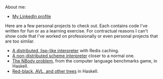 About me:
* [My LinkedIn profile](https://www.linkedin.com/in/scott-mcguire-2a7081b)

Here are a few personal projects to check out.  Each contains code I've written
for fun or as a learning exercise.  For contractual reasons I can't
show code that I've worked on professionally or even personal projects
that are too similar.
* [A distributed, lisp-like interpreter](https://github.com/abstractionlair/delicious) with Redis caching.
* [A non-distributed scheme interpreter](https://github.com/abstractionlair/scheme3) closer to a normal one.
* [The NBody problem](https://github.com/abstractionlair/NBody), from the computer language benchmarks game, in Haskell.
* [Red-black, AVL, and other trees](https://github.com/abstractionlair/Trees) in Haskell.

